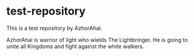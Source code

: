 # test-repository
This is a test repository by AzhorAhai.

AzhorAhai is warrior of light who wields The Lightbringer.
He is going to unite all Kingdoms and fight against the white walkers.

